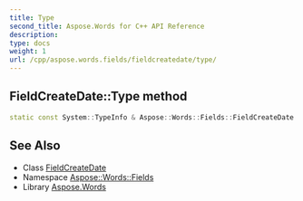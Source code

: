 ```yaml
---
title: Type
second_title: Aspose.Words for C++ API Reference
description: 
type: docs
weight: 1
url: /cpp/aspose.words.fields/fieldcreatedate/type/
---
```

## FieldCreateDate::Type method




```cpp
static const System::TypeInfo & Aspose::Words::Fields::FieldCreateDate::Type()
```

## See Also

* Class [FieldCreateDate](../)
* Namespace [Aspose::Words::Fields](../../)
* Library [Aspose.Words](../../../)
